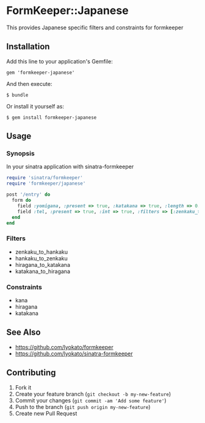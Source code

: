 # FormKeeper::Japanese

This provides Japanese specific filters and constraints for formkeeper

## Installation

Add this line to your application's Gemfile:

    gem 'formkeeper-japanese'

And then execute:

    $ bundle

Or install it yourself as:

    $ gem install formkeeper-japanese

## Usage

### Synopsis

In your sinatra application with sinatra-formkeeper

```ruby
require 'sinatra/formkeeper'
require 'formkeeper/japanese'

post '/entry' do
  form do
    field :yomigana, :present => true, :katakana => true, :length => 0..16 :filters => [:hiragana_to_katakana]
    field :tel, :present => true, :int => true, :filters => [:zenkaku_to_hankaku]
  end
end

```

### Filters

* zenkaku_to_hankaku
* hankaku_to_zenkaku
* hiragana_to_katakana
* katakana_to_hiragana

### Constraints

* kana
* hiragana
* katakana

## See Also

* https://github.com/lyokato/formkeeper
* https://github.com/lyokato/sinatra-formkeeper

## Contributing

1. Fork it
2. Create your feature branch (`git checkout -b my-new-feature`)
3. Commit your changes (`git commit -am 'Add some feature'`)
4. Push to the branch (`git push origin my-new-feature`)
5. Create new Pull Request
